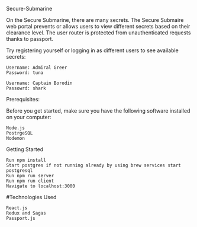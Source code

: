 Secure-Submarine

On the Secure Submarine, there are many secrets. The Secure Submaire web portal prevents or allows users to view different secrets based on their clearance level. The user router is protected from unauthenticated requests thanks to passport.

Try registering yourself or logging in as different users to see available secrets:

```
Username: Admiral Greer
Password: tuna

Username: Captain Borodin 
Passowrd: shark
```

Prerequisites:

Before you get started, make sure you have the following software installed on your computer:
```
Node.js
PostrgeSQL
Nodemon
```

Getting Started
```
Run npm install
Start postgres if not running already by using brew services start postgresql
Run npm run server
Run npm run client
Navigate to localhost:3000
```

#Technologies Used
```
React.js
Redux and Sagas
Passport.js
```
